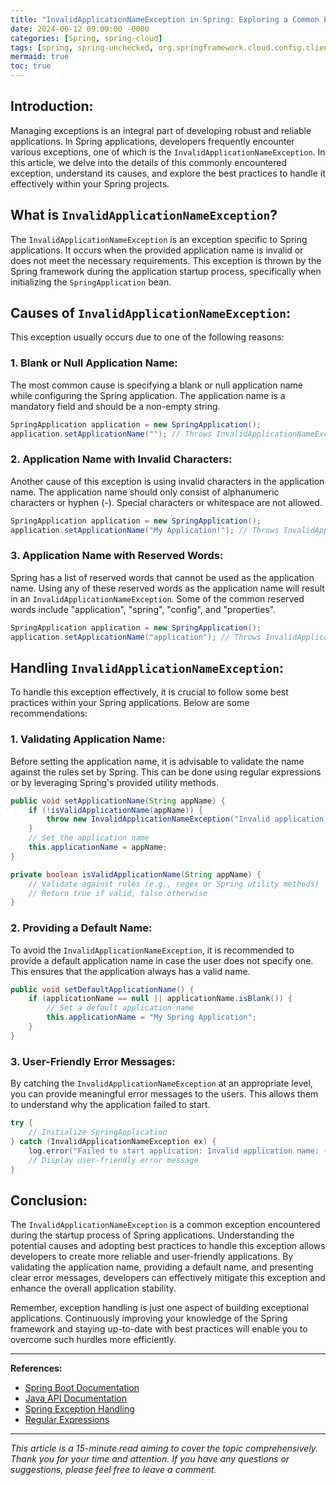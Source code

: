 ```yaml
---
title: "InvalidApplicationNameException in Spring: Exploring a Common Exception in Spring Applications"
date: 2024-06-12 09:00:00 -0000
categories: [Spring, spring-cloud]
tags: [spring, spring-unchecked, org.springframework.cloud.config.client.validation]
mermaid: true
toc: true
---
```



## Introduction:

Managing exceptions is an integral part of developing robust and reliable applications. In Spring applications, developers frequently encounter various exceptions, one of which is the `InvalidApplicationNameException`. In this article, we delve into the details of this commonly encountered exception, understand its causes, and explore the best practices to handle it effectively within your Spring projects.

## What is `InvalidApplicationNameException`?

The `InvalidApplicationNameException` is an exception specific to Spring applications. It occurs when the provided application name is invalid or does not meet the necessary requirements. This exception is thrown by the Spring framework during the application startup process, specifically when initializing the `SpringApplication` bean.

## Causes of `InvalidApplicationNameException`:

This exception usually occurs due to one of the following reasons:

### 1. Blank or Null Application Name:

The most common cause is specifying a blank or null application name while configuring the Spring application. The application name is a mandatory field and should be a non-empty string.

```java
SpringApplication application = new SpringApplication();
application.setApplicationName(""); // Throws InvalidApplicationNameException
```

### 2. Application Name with Invalid Characters:

Another cause of this exception is using invalid characters in the application name. The application name should only consist of alphanumeric characters or hyphen (-). Special characters or whitespace are not allowed.

```java
SpringApplication application = new SpringApplication();
application.setApplicationName("My Application!"); // Throws InvalidApplicationNameException
```

### 3. Application Name with Reserved Words:

Spring has a list of reserved words that cannot be used as the application name. Using any of these reserved words as the application name will result in an `InvalidApplicationNameException`. Some of the common reserved words include "application", "spring", "config", and "properties".

```java
SpringApplication application = new SpringApplication();
application.setApplicationName("application"); // Throws InvalidApplicationNameException
```

## Handling `InvalidApplicationNameException`:

To handle this exception effectively, it is crucial to follow some best practices within your Spring applications. Below are some recommendations:

### 1. Validating Application Name:

Before setting the application name, it is advisable to validate the name against the rules set by Spring. This can be done using regular expressions or by leveraging Spring's provided utility methods.

```java
public void setApplicationName(String appName) {
    if (!isValidApplicationName(appName)) {
        throw new InvalidApplicationNameException("Invalid application name: " + appName);
    }
    // Set the application name
    this.applicationName = appName;
}

private boolean isValidApplicationName(String appName) {
    // Validate against rules (e.g., regex or Spring utility methods)
    // Return true if valid, false otherwise
}
```

### 2. Providing a Default Name:

To avoid the `InvalidApplicationNameException`, it is recommended to provide a default application name in case the user does not specify one. This ensures that the application always has a valid name.

```java
public void setDefaultApplicationName() {
    if (applicationName == null || applicationName.isBlank()) {
        // Set a default application name
        this.applicationName = "My Spring Application";
    }
}
```

### 3. User-Friendly Error Messages:

By catching the `InvalidApplicationNameException` at an appropriate level, you can provide meaningful error messages to the users. This allows them to understand why the application failed to start.

```java
try {
    // Initialize SpringApplication
} catch (InvalidApplicationNameException ex) {
    log.error("Failed to start application: Invalid application name: {}", ex.getInvalidName());
    // Display user-friendly error message
}
```

## Conclusion:

The `InvalidApplicationNameException` is a common exception encountered during the startup process of Spring applications. Understanding the potential causes and adopting best practices to handle this exception allows developers to create more reliable and user-friendly applications. By validating the application name, providing a default name, and presenting clear error messages, developers can effectively mitigate this exception and enhance the overall application stability.

Remember, exception handling is just one aspect of building exceptional applications. Continuously improving your knowledge of the Spring framework and staying up-to-date with best practices will enable you to overcome such hurdles more efficiently.

---
**References:**

- [Spring Boot Documentation](https://docs.spring.io/spring-boot/docs/current/reference/htmlsingle/)
- [Java API Documentation](https://docs.oracle.com/en/java/javase/11/docs/api/index.html)
- [Spring Exception Handling](https://www.baeldung.com/spring-exception-handling-guide)
- [Regular Expressions](https://docs.oracle.com/en/java/javase/11/docs/api/java.base/java/util/regex/Pattern.html)

---

*This article is a 15-minute read aiming to cover the topic comprehensively. Thank you for your time and attention. If you have any questions or suggestions, please feel free to leave a comment.*